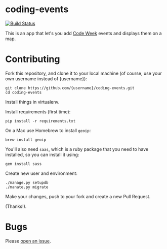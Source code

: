 coding-events
=============

[![Build Status](https://travis-ci.org/codeeu/coding-events.svg?branch=master)](https://travis-ci.org/codeeu/coding-events)

This is an app that let's you add [Code Week](http://events.codeweek.eu/) events and displays them on a map.


Contributing
=======
Fork this repository, and clone it to your local machine (of course, use your own username instead of {username}):

	git clone https://github.com/{username}/coding-events.git
	cd coding-events

Install things in virtualenv.

Install requirements (first time):

	pip install -r requirements.txt
	
On a Mac use Homebrew to install `geoip`:

	brew install geoip
	
You'll also need `saas`, which is a ruby package that you need to have installed, so you can install it using:

	gem install sass
		
Create new user and environment:

	./manage.py setupdb
	./manate.py migrate


Make your changes, push to your fork and create a new Pull Request.

(Thanks!).

Bugs
=======
Please [open an issue](https://github.com/codeeu/coding-events/issues).


